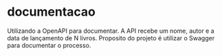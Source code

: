 # documentacao
Utilizando a OpenAPI para documentar. A API recebe um nome, autor e a data de lançamento de N livros. Proposito do projeto é utilizar o Swagger para documentar o processo.
